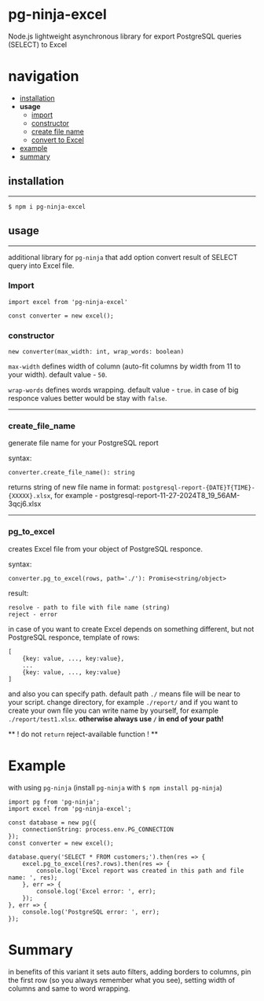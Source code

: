 # pg-ninja-excel
Node.js lightweight asynchronous library for export PostgreSQL queries (SELECT) to Excel

# **navigation**

- [installation](#installation)
- **usage**
    - [import](#import)
    - [constructor](#constructor)
    - [create file name](#create_file_name)
    - [convert to Excel](#pg_to_excel)
- [example](#example)
- [summary](#summary)

## installation

---

```
$ npm i pg-ninja-excel
```

## usage

---

additional library for `pg-ninja` that add option convert result of SELECT query into Excel file.

### **Import**

```
import excel from 'pg-ninja-excel'

const converter = new excel();
```

### **constructor**

```
new converter(max_width: int, wrap_words: boolean)
```

`max-width` defines width of column (auto-fit columns by width from 11 to your width). default value - `50`.

`wrap-words` defines words wrapping. default value - `true`. in case of big responce values better would be stay with `false`.

---

### **create_file_name**

generate file name for your PostgreSQL report

syntax:

```
converter.create_file_name(): string
```

returns string of new file name in format: `postgresql-report-{DATE}T{TIME}-{XXXXX}.xlsx`, for example - postgresql-report-11-27-2024T8_19_56AM-3qcj6.xlsx

---

### **pg_to_excel**

creates Excel file from your object of PostgreSQL responce.

syntax:

```
converter.pg_to_excel(rows, path='./'): Promise<string/object>
```

result:
```
resolve - path to file with file name (string)
reject - error
```

in case of you want to create Excel depends on something different, but not PostgreSQL responce, template of rows:
```
[
    {key: value, ..., key:value},
    ...
    {key: value, ..., key:value}
]
```

and also you can specify path. default path `./` means file will be near to your script. change directory, for example `./report/` and if you want to create your own file you can write name by yourself, for example `./report/test1.xlsx`.
**otherwise always use `/` in end of your path!**

** ! do not `return` reject-available function ! **

# Example

with using `pg-ninja` (install `pg-ninja` with `$ npm install pg-ninja`)

```
import pg from 'pg-ninja';
import excel from 'pg-ninja-excel';

const database = new pg({
    connectionString: process.env.PG_CONNECTION
});
const converter = new excel();

database.query('SELECT * FROM customers;').then(res => {
    excel.pg_to_excel(res?.rows).then(res => {
        console.log('Excel report was created in this path and file name: ', res);
    }, err => {
        console.log('Excel error: ', err);
    });
}, err => {
    console.log('PostgreSQL error: ', err);
});
```

# Summary

in benefits of this variant it sets auto filters, adding borders to columns, pin the first row (so you always remember what you see), setting width of columns and same to word wrapping.

